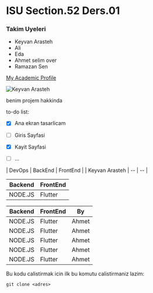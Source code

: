 

# ISU Section.52 Ders.01

### Takim Uyeleri

 - Keyvan Arasteh 	
 - Ali 	
 - Eda 	
 - Ahmet selim over 	
 - Ramazan Sen

[My Academic Profile](https://myo.istinye.edu.tr/tr/kadro/13783)

![Keyvan Arasteh](https://www.iskultur.com.tr/webp/2013/12/Mustafa-Kemal-Ataturk-1.jpg)

benim projem hakkinda

  

to-do list:

  

 - [x] Ana ekran tasarlicam
 - [ ] Giris Sayfasi
 - [x] Kayit Sayfasi
 - [ ] ...


| DevOps | BackEnd  | FrontEnd |
| Keyvan Arasteh | -- | -- |

| Backend | FrontEnd |
|--|--|
| NODE.JS | Flutter |


| Backend | FrontEnd | By |
|--|--|--|
| NODE.JS | Flutter | Ahmet |
| NODE.JS | Flutter | Ahmet |
| NODE.JS | Flutter | Ahmet |
| NODE.JS | Flutter | Ahmet |
| NODE.JS | Flutter | Ahmet |


Bu kodu calistirmak icin ilk bu komutu calistirmaniz lazim:

    git clone <adres>
